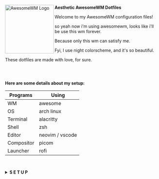 <article class="markdown-body entry-content container-lg" itemprop="text">
<br>
<br>
<br>
<p dir="auto"><a href="https://www.jrebel.com/sites/rebel/files/image/2020-11/image-blog-what-is-gradle.jpg" rel="nofollow"><img alt="AwesomeWM Logo" height="160" align="left" src="https://camo.githubusercontent.com/a682e524f55880d0f58f95cb6008a01b74493036b71cb121ac7112429400a0dc/68747470733a2f2f617765736f6d65776d2e6f72672f646f632f6170692f696d616765732f4155544f47454e5f7769626f785f6c6f676f5f6c6f676f5f616e645f6e616d652e737667" data-canonical-src="https://awesomewm.org/doc/api/images/AUTOGEN_wibox_logo_logo_and_name.svg" style="max-width: 100%;"></a>
<b>  Aesthetic AwesomeWM Dotfiles  </b></p>
<p dir="auto">Welcome to my AwesomeWM configuration files!</p>
<p dir="auto">so yeah now i'm using awesomewm, looks like i'll be use this wm forever.</p>
<p dir="auto">Because only this wm can satisfy me.</p>
<p dir="auto">Fyi, I use night colorscheme, and it's so beautiful.</p>
<p dir="auto">These dotfiles are made with love, for sure.</p>
<h2 dir="auto"></h2><br>
<p dir="auto"><strong>Here are some details about my setup:</strong></p>
<table>
<thead>
<tr>
<th>Programs</th>
<th>Using</th>
</tr>
</thead>
<tbody>
<tr>
<td>WM</td>
<td>awesome</td>
</tr>
<tr>
<td>OS</td>
<td>arch linux</td>
</tr>
<tr>
<td>Terminal</td>
<td>alacritty</td>
</tr>
<tr>
<td>Shell</td>
<td>zsh</td>
</tr>
<tr>
<td>Editor</td>
<td>neovim / vscode</td>
</tr>
<tr>
<td>Compositor</td>
<td>picom</td>
</tr>
<tr>
<td>Launcher</td>
<td>rofi</td>
</tr>
</tbody>
</table>
<h2 dir="auto"></h2><br>
<details>
<summary><strong>S E T U P</strong></summary>
<blockquote>
<p dir="auto">This is step-by-step how to install these dotfiles. Just <a href="https://en.wikipedia.org/wiki/RTFM" rel="nofollow">R.T.F.M</a>.</p>
</blockquote>
<ol dir="auto">
<li>
<p dir="auto">Install dependencies and enable services</p>
<ul dir="auto">
<li>Dependencies</li>
</ul>
<ul dir="auto">
<li>
<p dir="auto"><strong>Arch Linux</strong> (and all Arch-based distributions)</p>
<div class="snippet-clipboard-content notranslate position-relative overflow-auto"><pre class="notranslate"><code>*Assuming your AUR helper is* `yay`

```shell
yay -Sy awesome-git picom-git alacritty rofi todo-bin acpi acpid \
wireless_tools jq inotify-tools polkit-gnome xdotool xclip maim \
brightnessctl alsa-utils alsa-tools pulseaudio lm_sensors \
mpd mpc mpdris2 ncmpcpp playerctl --needed 
```
</code></pre><div class="zeroclipboard-container">
    <clipboard-copy aria-label="Copy" class="ClipboardButton btn btn-invisible js-clipboard-copy m-2 p-0 tooltipped-no-delay d-flex flex-justify-center flex-items-center" data-copy-feedback="Copied!" data-tooltip-direction="w" value="*Assuming your AUR helper is* `yay`

```shell
yay -Sy awesome-git picom-git alacritty rofi todo-bin acpi acpid \
wireless_tools jq inotify-tools polkit-gnome xdotool xclip maim \
brightnessctl alsa-utils alsa-tools pulseaudio lm_sensors \
mpd mpc mpdris2 ncmpcpp playerctl --needed 
```" tabindex="0" role="button">
      <svg aria-hidden="true" height="16" viewBox="0 0 16 16" version="1.1" width="16" data-view-component="true" class="octicon octicon-copy js-clipboard-copy-icon">
    <path d="M0 6.75C0 5.784.784 5 1.75 5h1.5a.75.75 0 0 1 0 1.5h-1.5a.25.25 0 0 0-.25.25v7.5c0 .138.112.25.25.25h7.5a.25.25 0 0 0 .25-.25v-1.5a.75.75 0 0 1 1.5 0v1.5A1.75 1.75 0 0 1 9.25 16h-7.5A1.75 1.75 0 0 1 0 14.25Z"></path><path d="M5 1.75C5 .784 5.784 0 6.75 0h7.5C15.216 0 16 .784 16 1.75v7.5A1.75 1.75 0 0 1 14.25 11h-7.5A1.75 1.75 0 0 1 5 9.25Zm1.75-.25a.25.25 0 0 0-.25.25v7.5c0 .138.112.25.25.25h7.5a.25.25 0 0 0 .25-.25v-7.5a.25.25 0 0 0-.25-.25Z"></path>
</svg>
      <svg aria-hidden="true" height="16" viewBox="0 0 16 16" version="1.1" width="16" data-view-component="true" class="octicon octicon-check js-clipboard-check-icon color-fg-success d-none">
    <path d="M13.78 4.22a.75.75 0 0 1 0 1.06l-7.25 7.25a.75.75 0 0 1-1.06 0L2.22 9.28a.751.751 0 0 1 .018-1.042.751.751 0 0 1 1.042-.018L6 10.94l6.72-6.72a.75.75 0 0 1 1.06 0Z"></path>
</svg>
    </clipboard-copy>
  </div></div>
</li>
</ul>
<ul dir="auto">
<li>
<p dir="auto">Services</p>
<div class="highlight highlight-source-shell notranslate position-relative overflow-auto" dir="auto"><pre><span class="pl-c"><span class="pl-c">#</span> For automatically launching mpd on login</span>
systemctl --user <span class="pl-c1">enable</span> mpd.service
systemctl --user start mpd.service

<span class="pl-c"><span class="pl-c">#</span> For charger plug/unplug events (if you have a battery)</span>
sudo systemctl <span class="pl-c1">enable</span> acpid.service
sudo systemctl start acpid.service</pre><div class="zeroclipboard-container">
    <clipboard-copy aria-label="Copy" class="ClipboardButton btn btn-invisible js-clipboard-copy m-2 p-0 tooltipped-no-delay d-flex flex-justify-center flex-items-center" data-copy-feedback="Copied!" data-tooltip-direction="w" value="# For automatically launching mpd on login
systemctl --user enable mpd.service
systemctl --user start mpd.service

# For charger plug/unplug events (if you have a battery)
sudo systemctl enable acpid.service
sudo systemctl start acpid.service" tabindex="0" role="button">
      <svg aria-hidden="true" height="16" viewBox="0 0 16 16" version="1.1" width="16" data-view-component="true" class="octicon octicon-copy js-clipboard-copy-icon">
    <path d="M0 6.75C0 5.784.784 5 1.75 5h1.5a.75.75 0 0 1 0 1.5h-1.5a.25.25 0 0 0-.25.25v7.5c0 .138.112.25.25.25h7.5a.25.25 0 0 0 .25-.25v-1.5a.75.75 0 0 1 1.5 0v1.5A1.75 1.75 0 0 1 9.25 16h-7.5A1.75 1.75 0 0 1 0 14.25Z"></path><path d="M5 1.75C5 .784 5.784 0 6.75 0h7.5C15.216 0 16 .784 16 1.75v7.5A1.75 1.75 0 0 1 14.25 11h-7.5A1.75 1.75 0 0 1 5 9.25Zm1.75-.25a.25.25 0 0 0-.25.25v7.5c0 .138.112.25.25.25h7.5a.25.25 0 0 0 .25-.25v-7.5a.25.25 0 0 0-.25-.25Z"></path>
</svg>
      <svg aria-hidden="true" height="16" viewBox="0 0 16 16" version="1.1" width="16" data-view-component="true" class="octicon octicon-check js-clipboard-check-icon color-fg-success d-none">
    <path d="M13.78 4.22a.75.75 0 0 1 0 1.06l-7.25 7.25a.75.75 0 0 1-1.06 0L2.22 9.28a.751.751 0 0 1 .018-1.042.751.751 0 0 1 1.042-.018L6 10.94l6.72-6.72a.75.75 0 0 1 1.06 0Z"></path>
</svg>
    </clipboard-copy>
  </div></div>
</li>
</ul>
</li>
<li>
<p dir="auto">Install needed fonts</p>
<p dir="auto">You will need to install a few fonts (mainly icon fonts) in order for text and icons to be rendered properly.</p>
<p dir="auto">Necessary fonts:</p>
<ul dir="auto">
<li><strong>Iosevka</strong>  - <a href="https://github.com/ryanoasis/nerd-fonts/">here</a></li>
<li><strong>Icomoon</strong>  - <a href="https://www.dropbox.com/s/hrkub2yo9iapljz/icomoon.zip?dl=0" rel="nofollow">here</a></li>
<li><strong>Material</strong> - <a href="https://github.com/google/material-design-icons">here</a></li>
</ul>
<p dir="auto">Once you download them and unpack them, place them into <code>~/.fonts</code> or <code>~/.local/share/fonts</code>.</p>
</li>
<li>
<p dir="auto">Install my AwesomeWM configuration files</p>
<blockquote>
<p dir="auto">Clone this repository</p>
</blockquote>
<div class="highlight highlight-source-shell notranslate position-relative overflow-auto" dir="auto"><pre>git clone https://github.com/rxyhn/dotfiles.git
<span class="pl-c1">cd</span> dotfiles</pre><div class="zeroclipboard-container">
    <clipboard-copy aria-label="Copy" class="ClipboardButton btn btn-invisible js-clipboard-copy m-2 p-0 tooltipped-no-delay d-flex flex-justify-center flex-items-center" data-copy-feedback="Copied!" data-tooltip-direction="w" value="git clone https://github.com/rxyhn/dotfiles.git
cd dotfiles" tabindex="0" role="button">
      <svg aria-hidden="true" height="16" viewBox="0 0 16 16" version="1.1" width="16" data-view-component="true" class="octicon octicon-copy js-clipboard-copy-icon">
    <path d="M0 6.75C0 5.784.784 5 1.75 5h1.5a.75.75 0 0 1 0 1.5h-1.5a.25.25 0 0 0-.25.25v7.5c0 .138.112.25.25.25h7.5a.25.25 0 0 0 .25-.25v-1.5a.75.75 0 0 1 1.5 0v1.5A1.75 1.75 0 0 1 9.25 16h-7.5A1.75 1.75 0 0 1 0 14.25Z"></path><path d="M5 1.75C5 .784 5.784 0 6.75 0h7.5C15.216 0 16 .784 16 1.75v7.5A1.75 1.75 0 0 1 14.25 11h-7.5A1.75 1.75 0 0 1 5 9.25Zm1.75-.25a.25.25 0 0 0-.25.25v7.5c0 .138.112.25.25.25h7.5a.25.25 0 0 0 .25-.25v-7.5a.25.25 0 0 0-.25-.25Z"></path>
</svg>
      <svg aria-hidden="true" height="16" viewBox="0 0 16 16" version="1.1" width="16" data-view-component="true" class="octicon octicon-check js-clipboard-check-icon color-fg-success d-none">
    <path d="M13.78 4.22a.75.75 0 0 1 0 1.06l-7.25 7.25a.75.75 0 0 1-1.06 0L2.22 9.28a.751.751 0 0 1 .018-1.042.751.751 0 0 1 1.042-.018L6 10.94l6.72-6.72a.75.75 0 0 1 1.06 0Z"></path>
</svg>
    </clipboard-copy>
  </div></div>
<blockquote>
<p dir="auto">Copy config and binaries files</p>
</blockquote>
<div class="highlight highlight-source-shell notranslate position-relative overflow-auto" dir="auto"><pre>cp -r config/<span class="pl-k">*</span> <span class="pl-k">~</span>/.config/
cp -r bin/<span class="pl-k">*</span> <span class="pl-k">~</span>/.local/bin/
cp -r misc/. <span class="pl-k">~</span>/</pre><div class="zeroclipboard-container">
    <clipboard-copy aria-label="Copy" class="ClipboardButton btn btn-invisible js-clipboard-copy m-2 p-0 tooltipped-no-delay d-flex flex-justify-center flex-items-center" data-copy-feedback="Copied!" data-tooltip-direction="w" value="cp -r config/* ~/.config/
cp -r bin/* ~/.local/bin/
cp -r misc/. ~/" tabindex="0" role="button">
      <svg aria-hidden="true" height="16" viewBox="0 0 16 16" version="1.1" width="16" data-view-component="true" class="octicon octicon-copy js-clipboard-copy-icon">
    <path d="M0 6.75C0 5.784.784 5 1.75 5h1.5a.75.75 0 0 1 0 1.5h-1.5a.25.25 0 0 0-.25.25v7.5c0 .138.112.25.25.25h7.5a.25.25 0 0 0 .25-.25v-1.5a.75.75 0 0 1 1.5 0v1.5A1.75 1.75 0 0 1 9.25 16h-7.5A1.75 1.75 0 0 1 0 14.25Z"></path><path d="M5 1.75C5 .784 5.784 0 6.75 0h7.5C15.216 0 16 .784 16 1.75v7.5A1.75 1.75 0 0 1 14.25 11h-7.5A1.75 1.75 0 0 1 5 9.25Zm1.75-.25a.25.25 0 0 0-.25.25v7.5c0 .138.112.25.25.25h7.5a.25.25 0 0 0 .25-.25v-7.5a.25.25 0 0 0-.25-.25Z"></path>
</svg>
      <svg aria-hidden="true" height="16" viewBox="0 0 16 16" version="1.1" width="16" data-view-component="true" class="octicon octicon-check js-clipboard-check-icon color-fg-success d-none">
    <path d="M13.78 4.22a.75.75 0 0 1 0 1.06l-7.25 7.25a.75.75 0 0 1-1.06 0L2.22 9.28a.751.751 0 0 1 .018-1.042.751.751 0 0 1 1.042-.018L6 10.94l6.72-6.72a.75.75 0 0 1 1.06 0Z"></path>
</svg>
    </clipboard-copy>
  </div></div>
<blockquote>
<p dir="auto">You have to add <code>TODO_PATH</code> in your env variable</p>
</blockquote>
<div class="highlight highlight-source-shell notranslate position-relative overflow-auto" dir="auto"><pre><span class="pl-k">export</span> TODO_PATH=<span class="pl-s"><span class="pl-pds">"</span>path/to/todo<span class="pl-pds">"</span></span></pre><div class="zeroclipboard-container">
    <clipboard-copy aria-label="Copy" class="ClipboardButton btn btn-invisible js-clipboard-copy m-2 p-0 tooltipped-no-delay d-flex flex-justify-center flex-items-center" data-copy-feedback="Copied!" data-tooltip-direction="w" value="export TODO_PATH=&quot;path/to/todo&quot;" tabindex="0" role="button">
      <svg aria-hidden="true" height="16" viewBox="0 0 16 16" version="1.1" width="16" data-view-component="true" class="octicon octicon-copy js-clipboard-copy-icon">
    <path d="M0 6.75C0 5.784.784 5 1.75 5h1.5a.75.75 0 0 1 0 1.5h-1.5a.25.25 0 0 0-.25.25v7.5c0 .138.112.25.25.25h7.5a.25.25 0 0 0 .25-.25v-1.5a.75.75 0 0 1 1.5 0v1.5A1.75 1.75 0 0 1 9.25 16h-7.5A1.75 1.75 0 0 1 0 14.25Z"></path><path d="M5 1.75C5 .784 5.784 0 6.75 0h7.5C15.216 0 16 .784 16 1.75v7.5A1.75 1.75 0 0 1 14.25 11h-7.5A1.75 1.75 0 0 1 5 9.25Zm1.75-.25a.25.25 0 0 0-.25.25v7.5c0 .138.112.25.25.25h7.5a.25.25 0 0 0 .25-.25v-7.5a.25.25 0 0 0-.25-.25Z"></path>
</svg>
      <svg aria-hidden="true" height="16" viewBox="0 0 16 16" version="1.1" width="16" data-view-component="true" class="octicon octicon-check js-clipboard-check-icon color-fg-success d-none">
    <path d="M13.78 4.22a.75.75 0 0 1 0 1.06l-7.25 7.25a.75.75 0 0 1-1.06 0L2.22 9.28a.751.751 0 0 1 .018-1.042.751.751 0 0 1 1.042-.018L6 10.94l6.72-6.72a.75.75 0 0 1 1.06 0Z"></path>
</svg>
    </clipboard-copy>
  </div></div>
</li>
<li>
<p dir="auto">Configure stuff</p>
<p dir="auto">The relevant files are inside your <code>~/.config/awesome</code> directory.</p>
<ul dir="auto">
<li>
<p dir="auto">User preferences and default applications</p>
<p dir="auto">In <code>rc.lua</code> there is a <em>Default Applications</em> section where user preferences and default applications are defined.
You should change those to your liking.</p>
<p dir="auto">Note: For the weather widgets to work, you will also need to create an account on <a href="https://openweathermap.org" rel="nofollow">openweathermap</a>, get your key, look for your city ID, and set <code>openweathermap_key</code> and <code>openweathermap_city_id</code> accordingly.</p>
</li>
</ul>
</li>
<li>
<p dir="auto">Lastly, log out from your current desktop session and log in into AwesomeWM.</p>
</li>
</ol>
</details>
<br>
<details>
<summary><strong>F E A T U R E S</strong></summary>
<p dir="auto"><b>These are the features included in my AwesomeWM setups!</b></p>
<ul dir="auto">
<li>Beautiful <code>colorscheme</code> ikr, named <code>night</code> and created by <a href="https://github.com/ner0z">ner0z</a></li>
<li>Aesthetic <code>Dashboard</code> ngl.</li>
<li>Custom mouse-friendly <code>ncmpcpp</code> UI with album art ofc.
<ul dir="auto">
<li>
<details>
 <summary>Preview</summary>
<p dir="auto"><em>this is so aesthetic isn't it?</em></p>
 <div align="left" dir="auto">
 <a target="_blank" rel="noopener noreferrer" href="/Alpharivs/dotfiles/blob/main/.github/assets/ncmpcpp.png"><img src="/Alpharivs/dotfiles/raw/main/.github/assets/ncmpcpp.png" width="500px" alt="ncmpcpp preview" style="max-width: 100%;"></a>
 </div>
 </details>
</li>
</ul>
</li>
<li><code>Word Clock Lockscreen</code> with PAM Integration
<ul dir="auto">
<li>
<details>
<p dir="auto"><em>A beautiful word clock is on the lockscreen!</em></p>
 <summary>Preview</summary>
 <div align="left" dir="auto">
 <a target="_blank" rel="noopener noreferrer" href="/Alpharivs/dotfiles/blob/main/.github/assets/lockscreen.png"><img src="/Alpharivs/dotfiles/raw/main/.github/assets/lockscreen.png" width="500px" alt="word clock lockscreen preview" style="max-width: 100%;"></a>
 </div>
 </details>
</li>
</ul>
</li>
<li>Notification Center</li>
<li>Control Panel</li>
<li>ToDo Reminder</li>
<li>Battery Indicator</li>
<li>PopUp Notifications</li>
<li>Applications Launcher</li>
<li>Some Tooltip Widget</li>
<li>Hardware Monitor</li>
</ul>
</details>
<br>
<details>
<summary><strong>K E Y B I N D S</strong></summary>
<p dir="auto">I use <kbd>super</kbd> AKA Windows key as my main modifier.
also with <kbd>alt, shift, and ctrl</kbd></p>
<p dir="auto"><strong>Keyboard</strong></p>
<table>
<thead>
<tr>
<th>Keybind</th>
<th>Action</th>
</tr>
</thead>
<tbody>
<tr>
<td><kbd>super + enter</kbd></td>
<td>Spawn terminal</td>
</tr>
<tr>
<td><kbd>super + w</kbd></td>
<td>Spawn web browser</td>
</tr>
<tr>
<td><kbd>super + x</kbd></td>
<td>Spawn color picker</td>
</tr>
<tr>
<td><kbd>super + f</kbd></td>
<td>Spawn file manager</td>
</tr>
<tr>
<td><kbd>super + d</kbd></td>
<td>Launch applications launcher</td>
</tr>
<tr>
<td><kbd>super + shift + d</kbd></td>
<td>Toggle dashboard</td>
</tr>
<tr>
<td><kbd>super + q</kbd></td>
<td>Close client</td>
</tr>
<tr>
<td><kbd>super + ctrl + l</kbd></td>
<td>Toggle lock screen</td>
</tr>
<tr>
<td><kbd>super + [1-0]</kbd></td>
<td>View tag AKA change workspace (for you i3/bsp folks)</td>
</tr>
<tr>
<td><kbd>super + shift + [1-0]</kbd></td>
<td>Move focused client to tag</td>
</tr>
<tr>
<td><kbd>super + space</kbd></td>
<td>Select next layout</td>
</tr>
<tr>
<td><kbd>super + s</kbd></td>
<td>Set tiling layout</td>
</tr>
<tr>
<td><kbd>super + shift + s</kbd></td>
<td>Set floating layout</td>
</tr>
<tr>
<td><kbd>super + c</kbd></td>
<td>Center floating client</td>
</tr>
<tr>
<td><kbd>super + [arrow keys]</kbd></td>
<td>Change focus by direction</td>
</tr>
<tr>
<td><kbd>super + shift + f</kbd></td>
<td>Toggle fullscreen</td>
</tr>
<tr>
<td><kbd>super + m</kbd></td>
<td>Toggle maximize</td>
</tr>
<tr>
<td><kbd>super + n</kbd></td>
<td>Minimize</td>
</tr>
<tr>
<td><kbd>ctrl + shift + n</kbd></td>
<td>Restore minimized</td>
</tr>
<tr>
<td><kbd>alt + tab</kbd></td>
<td>Window switcher</td>
</tr>
</tbody>
</table>
<br>
<p dir="auto"><strong>Mouse on the desktop</strong></p>
<table>
<thead>
<tr>
<th>Mousebind</th>
<th>Action</th>
</tr>
</thead>
<tbody>
<tr>
<td><code>left click</code></td>
<td>Dismiss all notifications</td>
</tr>
<tr>
<td><code>right click</code></td>
<td>App drawer</td>
</tr>
<tr>
<td><code>middle click</code></td>
<td>Toggle Dashboard</td>
</tr>
<tr>
<td><code>scroll up/down</code></td>
<td>Cycle through tags</td>
</tr>
</tbody>
</table>
<p dir="auto"><em>... And many many more! for more information check <code>awesome/configuration/keys.lua</code></em></p>
</details>
<h2 dir="auto"></h2><br>
<p dir="auto"><strong>Acknowledgements</strong></p>
<ul dir="auto">
<li>
<p dir="auto"><strong>Credits</strong></p>
<ul dir="auto">
<li><a href="https://github.com/ner0z">R</a></li>
</ul>
</li>
<li>
<p dir="auto"><strong>Special thanks to</strong></p>
<ul dir="auto">
<li><a href="https://github.com/ChocolateBread799">ChocolateBread799</a></li>
<li><a href="https://github.com/JavaCafe01">JavaCafe01</a></li>
</ul>
</li>
</ul>
<h2 dir="auto"></h2><br>
<p align="center" dir="auto"><a href="https://github.com/rxyhn/AwesomeWM-Dotfiles/blob/main/.github/LICENSE"><img src="https://camo.githubusercontent.com/c6ef007ff80d4d159e514aab518a96d2867a623ffcfd8639c2438c800fadd45f/68747470733a2f2f696d672e736869656c64732e696f2f7374617469632f76312e7376673f7374796c653d666c61742d737175617265266c6162656c3d4c6963656e7365266d6573736167653d47504c2d332e30266c6f676f436f6c6f723d656365666634266c6f676f3d67697468756226636f6c6f72413d30363131313526636f6c6f72423d363741464331" data-canonical-src="https://img.shields.io/static/v1.svg?style=flat-square&amp;label=License&amp;message=GPL-3.0&amp;logoColor=eceff4&amp;logo=github&amp;colorA=061115&amp;colorB=67AFC1" style="max-width: 100%;"></a></p>
</article>
